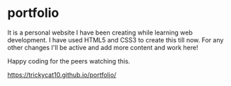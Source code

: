 # portfolio
It is a personal website I have been creating while learning web development.
I have used HTML5 and CSS3 to create this till now. For any other changes I'll be active and add more content and work here!

Happy coding for the peers watching this.

https://trickycat10.github.io/portfolio/
